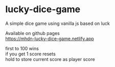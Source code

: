 # lucky-dice-game

A simple dice game using vanilla js based on luck

Available on github pages\
https://mhdn-lucky-dice-game.netlify.app

first to 100 wins\
if you get 1 score resets\
hold to store current score as player score
